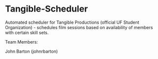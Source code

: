 Tangible-Scheduler
==================

Automated scheduler for Tangible Productions (official UF Student Organization) - schedules film sessions based on availability of members with certain skill sets.

Team Members:

John Barton (johnrbarton)
